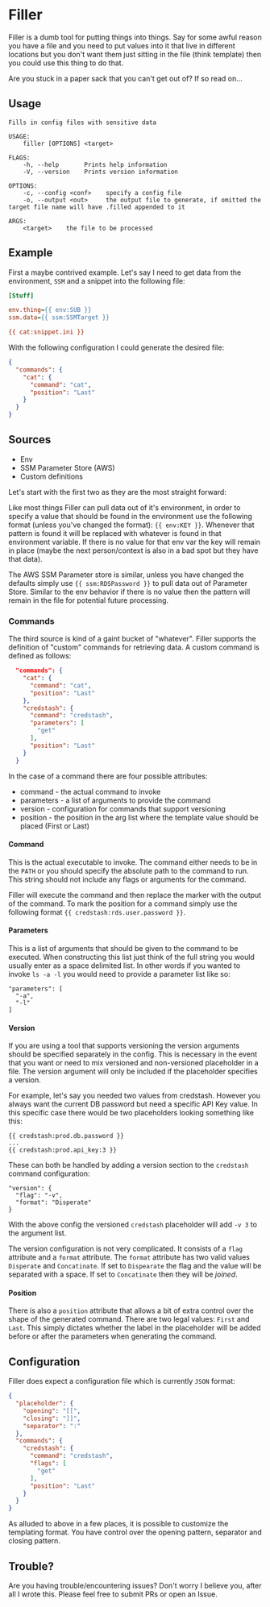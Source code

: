 # Filler

Filler is a dumb tool for putting things into things.  Say for some awful reason you have a file and you need to put values into it that live in different locations but you don't want them just sitting in the file (think template) then you could use this thing to do that.

Are you stuck in a paper sack that you can't get out of?  If so read on...

## Usage

```
Fills in config files with sensitive data

USAGE:
    filler [OPTIONS] <target>

FLAGS:
    -h, --help       Prints help information
    -V, --version    Prints version information

OPTIONS:
    -c, --config <conf>    specify a config file
    -o, --output <out>     the output file to generate, if omitted the target file name will have .filled appended to it

ARGS:
    <target>    the file to be processed
```

## Example

First a maybe contrived example.  Let's say I need to get data from the environment, `SSM` and a snippet into the following file:

```ini
[Stuff]

env.thing={{ env:SUB }}
ssm.data={{ ssm:SSMTarget }}

{{ cat:snippet.ini }}
```

With the following configuration I could generate the desired file:

```json
{
  "commands": {
    "cat": {
      "command": "cat",
      "position": "Last"
    }
  }
}
```

## Sources

* Env
* SSM Parameter Store (AWS)
* Custom definitions

Let's start with the first two as they are the most straight forward:

Like most things Filler can pull data out of it's environment, in order to specify a value that should be found in the environment use the following format (unless you've changed the format): `{{ env:KEY }}`.  Whenever that pattern is found it will be replaced with whatever is found in that environment variable.  If there is no value for that env var the key will remain in place (maybe the next person/context is also in a bad spot but they have that data).

The AWS SSM Parameter store is similar, unless you have changed the defaults simply use `{{ ssm:RDSPassword }}` to pull data out of Parameter Store.  Similar to the env behavior if there is no value then the pattern will remain in the file for potential future processing.

### Commands

The third source is kind of a gaint bucket of "whatever".  Filler supports the definition of "custom" commands for retrieving data.  A custom command is defined as follows:

```json
  "commands": {
    "cat": {
      "command": "cat",
      "position": "Last"
    },
    "credstash": {
      "command": "credstash",
      "parameters": [
        "get"
      ],
      "position": "Last"
    }
  }
```

In the case of a command there are four possible attributes:

* command - the actual command to invoke
* parameters - a list of arguments to provide the command
* version - configuration for commands that support versioning
* position - the position in the arg list where the template value should be placed (First or Last)

#### Command

This is the actual executable to invoke.  The command either needs to be in the `PATH` or you should specify the absolute path to the command to run.  This string should not include any flags or arguments for the command.

Filler will execute the command and then replace the marker with the output of the command.  To mark the position for a command simply use the following format `{{ credstash:rds.user.password }}`.

#### Parameters

This is a list of arguments that should be given to the command to be executed.  When constructing this list just think of the full string you would usually enter as a space delimited list.  In other words if you wanted to invoke `ls -a -l` you would need to provide a parameter list like so:

```
"parameters": [
  "-a",
  "-l"
]
```

#### Version

If you are using a tool that supports versioning the version arguments should be specified separately in the config.  This is necessary in the event that you want or need to mix versioned and non-versioned placeholder in a file.  The version argument will only be included if the placeholder specifies a version.

For example, let's say you needed two values from credstash.  However you always want the current DB password but need a specific API Key value.  In this specific case there would be two placeholders looking something like this:

```
{{ credstash:prod.db.password }}
...
{{ credstash:prod.api_key:3 }}
```

These can both be handled by adding a version section to the `credstash` command configuration:

```
"version": {
  "flag": "-v",
  "format": "Disperate"
}
```

With the above config the versioned `credstash` placeholder will add `-v 3` to the argument list.

The version configuration is not very complicated.  It consists of a `flag` attribute and a `format` attribute.  The `format` attribute has two valid values `Disperate` and `Concatinate`.  If set to `Dispearate` the flag and the value will be separated with a space.  If set to `Concatinate` then they will be _joined_.

#### Position

There is also a `position` attribute that allows a bit of extra control over the shape of the generated command.  There are two legal values: `First` and `Last`.  This simply dictates whether the label in the placeholder will be added before or after the parameters when generating the command.

## Configuration

Filler does expect a configuration file which is currently `JSON` format:

```json
{
  "placeholder": {
    "opening": "[[",
    "closing": "]]",
    "separator": ":"
  },
  "commands": {
    "credstash": {
      "command": "credstash",
      "flags": [
        "get"
      ],
      "position": "Last"
    }
  }
}
```

As alluded to above in a few places, it is possible to customize the templating format.  You have control over the opening pattern, separator and closing pattern.

## Trouble?

Are you having trouble/encountering issues?  Don't worry I believe you, after all I wrote this.  Please feel free to submit PRs or open an Issue.